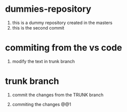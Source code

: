 # dummies-repository

1. this is a dummy repository created in the masters
2. this is the second commit


# commiting from the vs code

1. modify the text in trunk branch


# trunk branch
1. commit the changes from the TRUNK branch

2. commiting the changes @@1